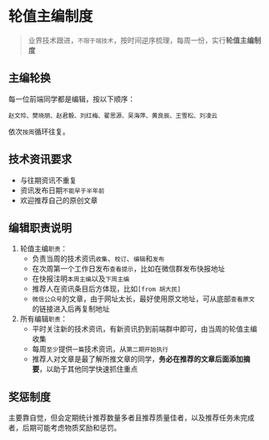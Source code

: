 # 轮值主编制度

> 业界技术跟进，`不限于端技术`，按时间逆序梳理，每周一份，实行**轮值主编制度**


## 主编轮换

每一位前端同学都是编辑，按以下顺序：

`赵文玲、樊晓朋、赵君毅、刘红梅、翟思源、吴海萍、黄良辰、王雪松、刘凌云`

依次`按周`循环往复。



## 技术资讯要求

* 与往期资讯不重复
* 资讯发布日期`不能早于半年前`
* 欢迎推荐自己的原创文章



## 编辑职责说明

1. 轮值主编`职责`： 
    * 负责当周的技术资讯`收集`、`校订`、`编辑`和`发布`
    * 在次周第一个工作日发布`查看提示`，比如在微信群发布快报地址
    * 在快报注明`本周主编`以及`下周主编`
    * 推荐人在资讯条目后方体现，比如`[from 胡大民]`
    * `微信公众号`的文章，由于网址太长，最好使用原文地址，可从底部`查看原文`的链接进入后再复制地址
2. 所有编辑`职责`：
    * 平时关注新的技术资讯，有新资讯扔到前端群中即可，由当周的轮值主编收集
    * 每周`至少`提供`一篇`技术资讯，从`第二期开始执行`
    * 推荐人对文章是最了解所推文章的同学，**务必在推荐的文章后面添加摘要**，以助于其他同学快速抓住重点



## 奖惩制度

主要靠自觉，但会定期统计推荐数量多者且推荐质量佳者，以及推荐任务未完成者，后期可能考虑物质奖励和惩罚。



